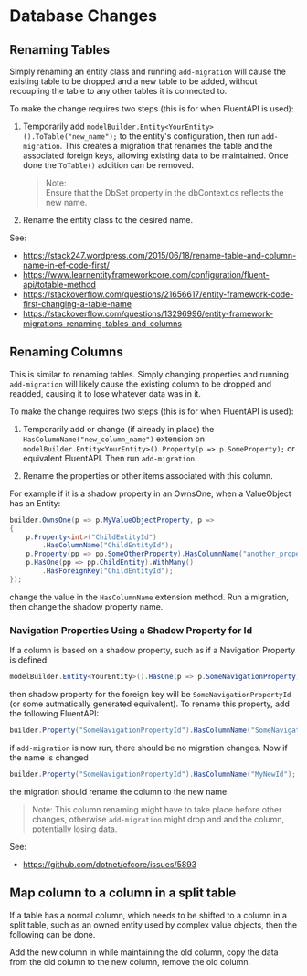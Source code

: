 # Database Changes

## Renaming Tables
Simply renaming an entity class and running `add-migration` will cause the existing table to be dropped and a new table to be added,
without recoupling the table to any other tables it is connected to.

To make the change requires two steps (this is for when FluentAPI is used):

1. Temporarily add `modelBuilder.Entity<YourEntity>().ToTable("new_name");` to the entity's configuration, then run `add-migration`.
   This creates a migration that renames the table and the associated foreign keys, allowing existing data to be maintained.
   Once done the `ToTable()` addition can be removed.  
   > Note:  
   > Ensure that the DbSet property in the dbContext.cs reflects the new name.
2. Rename the entity class to the desired name.
   
See:
 - https://stack247.wordpress.com/2015/06/18/rename-table-and-column-name-in-ef-code-first/
 - https://www.learnentityframeworkcore.com/configuration/fluent-api/totable-method
 - https://stackoverflow.com/questions/21656617/entity-framework-code-first-changing-a-table-name
 - https://stackoverflow.com/questions/13296996/entity-framework-migrations-renaming-tables-and-columns

## Renaming Columns
This is similar to renaming tables. Simply changing properties and running `add-migration` will likely cause the existing column to be dropped and readded, causing it to lose whatever data was in it.

To make the change requires two steps (this is for when FluentAPI is used):

1. Temporarily add or change (if already in place) the `HasColumnName("new_column_name")` extension on
`modelBuilder.Entity<YourEntity>().Property(p => p.SomeProperty);` or equivalent FluentAPI. Then run `add-migration`.

2. Rename the properties or other items associated with this column.


For example if it is a shadow property in an OwnsOne, when a ValueObject has an Entity:
```C#
builder.OwnsOne(p => p.MyValueObjectProperty, p =>
{
    p.Property<int>("ChildEntityId")
        .HasColumnName("ChildEntityId");
    p.Property(pp => pp.SomeOtherProperty).HasColumnName("another_property");
    p.HasOne(pp => pp.ChildEntity).WithMany()
        .HasForeignKey("ChildEntityId");
});
```
change the value in the `HasColumnName` extension method. Run a migration, then change the shadow property name.

### Navigation Properties Using a Shadow Property for Id

If a column is based on a shadow property, such as if a Navigation Property is defined:
```C#
modelBuilder.Entity<YourEntity>().HasOne(p => p.SomeNavigationProperty).WithMany();
```
then shadow property for the foreign key will be `SomeNavigationPropertyId` (or some autmatically generated equivalent).
To rename this property, add the following FluentAPI:
```C#
builder.Property("SomeNavigationPropertyId").HasColumnName("SomeNavigationPropertyId");
```
if `add-migration` is now run, there should be no migration changes. Now if the name is changed

```C#
builder.Property("SomeNavigationPropertyId").HasColumnName("MyNewId");
```
the migration should rename the column to the new name.

> Note:
> This column renaming might have to take place before other changes, otherwise `add-migration` might drop and and the column, potentially losing data.

See:
 - https://github.com/dotnet/efcore/issues/5893

## Map column to a column in a split table
If a table has a normal column, which needs to be shifted to a column in a split table, such as an owned entity used by complex value objects, then the following can be done.

Add the new column in while maintaining the old column,
copy the data from the old column to the new column,
remove the old column.

